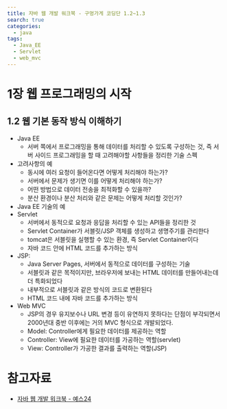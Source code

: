 ```yaml
---
title: 자바 웹 개발 워크북 - 구멍가게 코딩단 1.2~1.3
search: true
categories:
  - java
tags:
  - Java_EE
  - Servlet
  - web_mvc
---
```


# 1장 웹 프로그래밍의 시작
## 1.2 웹 기본 동작 방식 이해하기
- Java EE
  - 서버 쪽에서 프로그래밍을 통해 데이터를 처리할 수 있도록 구성하는 것, 즉 서버 사이드 프로그래밍을 할 때 고려해야할 사항들을 정리한 기술 스펙
- 고려사항의 예
  - 동시에 여러 요청이 들어온다면 어떻게 처리해야 하는가?
  - 서버에서 문제가 생기면 이를 어떻게 처리해야 하는가?
  - 어떤 방법으로 데이터 전송을 최적화할 수 있을까?
  - 분산 환경이나 분산 처리와 같은 문제는 어떻게 처리할 것인가?
- Java EE 기술의 예
- Servlet
  - 서버에서 동적으로 요청과 응답을 처리할 수 있는 API들을 정리한 것
  - Servlet Container가 서블릿/JSP 객체를 생성하고 생명주기를 관리한다
  - tomcat은 서블릿을 실행할 수 있는 환경, 즉 Servlet Container이다
  - 자바 코드 안에 HTML 코드를 추가하는 방식
- JSP:
  - Java Server Pages, 서버에서 동적으로 데이터를 구성하는 기술
  - 서블릿과 같은 목적이지만, 브라우저에 보내는 HTML 데이터를 만들어내는데 더 특화되었다
  - 내부적으로 서블릿과 같은 방식의 코드로 변환된다
  - HTML 코드 내에 자바 코드를 추가하는 방식
- Web MVC
  - JSP의 경우 유지보수나 URL 변경 등이 유연하지 못하다는 단점이 부각되면서 2000년대 중반 이후에는 거의 MVC 형식으로 개발되었다.
  - Model: Controller에게 필요한 데이터를 제공하는 역할
  - Controller: View에 필요한 데이터를 가공하는 역할(servlet)
  - View: Controller가 가공한 결과를 출력하는 역할(JSP)

# 참고자료
- [자바 웹 개발 워크북 - 예스24](https://www.yes24.com/Product/Goods/111136639)